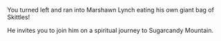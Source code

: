 You turned left and ran into Marshawn Lynch eating his own
giant bag of Skittles!

He invites you to join him on a spiritual journey to Sugarcandy Mountain.
